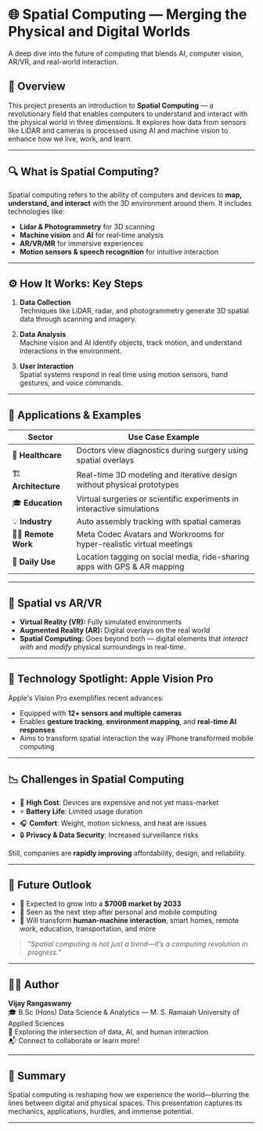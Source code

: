 # 🌐 Spatial Computing — Merging the Physical and Digital Worlds

A deep dive into the future of computing that blends AI, computer vision, AR/VR, and real-world interaction.

## 🧠 Overview

This project presents an introduction to **Spatial Computing** — a revolutionary field that enables computers to understand and interact with the physical world in three dimensions. It explores how data from sensors like LiDAR and cameras is processed using AI and machine vision to enhance how we live, work, and learn.

---

## 🔍 What is Spatial Computing?

Spatial computing refers to the ability of computers and devices to **map, understand, and interact** with the 3D environment around them. It includes technologies like:
- **Lidar & Photogrammetry** for 3D scanning
- **Machine vision** and **AI** for real-time analysis
- **AR/VR/MR** for immersive experiences
- **Motion sensors & speech recognition** for intuitive interaction

---

## ⚙️ How It Works: Key Steps

1. **Data Collection**  
   Techniques like LiDAR, radar, and photogrammetry generate 3D spatial data through scanning and imagery.

2. **Data Analysis**  
   Machine vision and AI identify objects, track motion, and understand interactions in the environment.

3. **User Interaction**  
   Spatial systems respond in real time using motion sensors, hand gestures, and voice commands.

---

## 🚀 Applications & Examples

| Sector           | Use Case Example |
|------------------|------------------|
| 🏥 **Healthcare** | Doctors view diagnostics during surgery using spatial overlays |
| 🏗 **Architecture** | Real-time 3D modeling and iterative design without physical prototypes |
| 🎓 **Education**  | Virtual surgeries or scientific experiments in interactive simulations |
| 💡 **Industry**   | Auto assembly tracking with spatial cameras |
| 👩‍💻 **Remote Work** | Meta Codec Avatars and Workrooms for hyper-realistic virtual meetings |
| 📱 **Daily Use**  | Location tagging on social media, ride-sharing apps with GPS & AR mapping |

---

## 🧠 Spatial vs AR/VR

- **Virtual Reality (VR):** Fully simulated environments  
- **Augmented Reality (AR):** Digital overlays on the real world  
- **Spatial Computing:** Goes beyond both — digital elements that *interact with* and *modify* physical surroundings in real-time.

---

## 🔬 Technology Spotlight: Apple Vision Pro

Apple's Vision Pro exemplifies recent advances:
- Equipped with **12+ sensors and multiple cameras**
- Enables **gesture tracking**, **environment mapping**, and **real-time AI responses**
- Aims to transform spatial interaction the way iPhone transformed mobile computing

---

## 📉 Challenges in Spatial Computing

- 💸 **High Cost**: Devices are expensive and not yet mass-market
- ⚡ **Battery Life**: Limited usage duration
- 🎧 **Comfort**: Weight, motion sickness, and heat are issues
- 🔒 **Privacy & Data Security**: Increased surveillance risks

Still, companies are **rapidly improving** affordability, design, and reliability.

---

## 🔮 Future Outlook

- 💼 Expected to grow into a **$700B market by 2033**
- 📲 Seen as the next step after personal and mobile computing
- 🤖 Will transform **human-machine interaction**, smart homes, remote work, education, transportation, and more

> *"Spatial computing is not just a trend—it’s a computing revolution in progress."*

---

## 👨‍💻 Author

**Vijay Rangaswamy**  
🎓 B.Sc (Hons) Data Science & Analytics — M. S. Ramaiah University of Applied Sciences  
🌟 Exploring the intersection of data, AI, and human interaction  
📬 Connect to collaborate or learn more!

---

## 📌 Summary

Spatial computing is reshaping how we experience the world—blurring the lines between digital and physical spaces. This presentation captures its mechanics, applications, hurdles, and immense potential.

---
